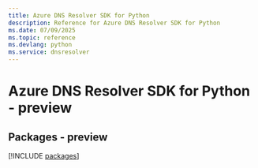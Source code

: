 ```yaml
---
title: Azure DNS Resolver SDK for Python
description: Reference for Azure DNS Resolver SDK for Python
ms.date: 07/09/2025
ms.topic: reference
ms.devlang: python
ms.service: dnsresolver
---
```

# Azure DNS Resolver SDK for Python - preview
## Packages - preview
[!INCLUDE [packages](dns-resolver-index.md)]